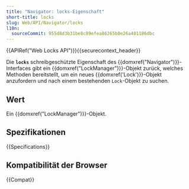 ```yaml
---
title: "Navigator: locks-Eigenschaft"
short-title: locks
slug: Web/API/Navigator/locks
l10n:
  sourceCommit: 955d8d3b31be8c89efea86265b0e26a401186dbc
---
```


{{APIRef("Web Locks API")}}{{securecontext_header}}

Die **`locks`** schreibgeschützte Eigenschaft des
{{domxref("Navigator")}}-Interfaces gibt ein {{domxref("LockManager")}}-Objekt zurück,
welches Methoden bereitstellt, um ein neues {{domxref('Lock')}}-Objekt anzufordern und nach
einem bestehenden `Lock`-Objekt zu suchen.

## Wert

Ein {{domxref("LockManager")}}-Objekt.

## Spezifikationen

{{Specifications}}

## Kompatibilität der Browser

{{Compat}}
